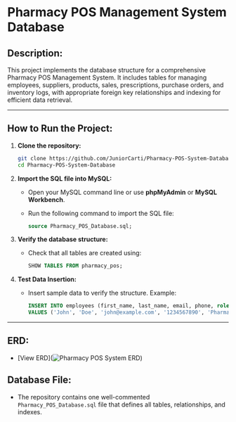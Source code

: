
# **Pharmacy POS Management System Database**

## **Description:**

This project implements the database structure for a comprehensive Pharmacy POS Management System. It includes tables for managing employees, suppliers, products, sales, prescriptions, purchase orders, and inventory logs, with appropriate foreign key relationships and indexing for efficient data retrieval.

---

## **How to Run the Project:**

1. **Clone the repository:**

   ```bash
   git clone https://github.com/JuniorCarti/Pharmacy-POS-System-Database.git
   cd Pharmacy-POS-System-Database
   ```

2. **Import the SQL file into MySQL:**

   * Open your MySQL command line or use  **phpMyAdmin** or **MySQL Workbench**.
   * Run the following command to import the SQL file:

     ```sql
     source Pharmacy_POS_Database.sql;
     ```

3. **Verify the database structure:**

   * Check that all tables are created using:

     ```sql
     SHOW TABLES FROM pharmacy_pos;
     ```

4. **Test Data Insertion:**

   * Insert sample data to verify the structure. Example:

     ```sql
     INSERT INTO employees (first_name, last_name, email, phone, role, username, password_hash, hire_date) 
     VALUES ('John', 'Doe', 'john@example.com', '1234567890', 'Pharmacist', 'johndoe', 'hashedpassword', '2023-01-01');
     ```

---

## **ERD:**

* [View ERD](![Pharmacy POS System ERD](https://github.com/user-attachments/assets/5ea2289d-6550-4b35-9c0d-311c118e8b96))

## **Database File:**

* The repository contains one well-commented `Pharmacy_POS_Database.sql` file that defines all tables, relationships, and indexes.

